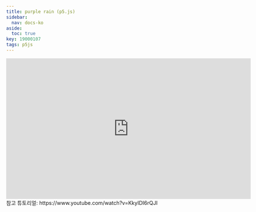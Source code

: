 ```yaml
---
title: purple rain (p5.js)
sidebar:
  nav: docs-ko
aside:
  toc: true
key: 19000107
tags: p5js
---
```


<center>
  <iframe width = "660" height = "380" src="https://angeloyeo.github.io/p5/practice_p5js/purple_rain/" frameborder = "0"></iframe>
</center>
참고 튜토리얼: https://www.youtube.com/watch?v=KkyIDI6rQJI